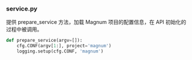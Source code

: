 ### service.py
提供 prepare_service 方法，加载 Magnum 项目的配置信息，在 API 初始化的过程中被调用。
```python
def prepare_service(argv=[]):
    cfg.CONF(argv[1:], project='magnum')
    logging.setup(cfg.CONF, 'magnum')
```
